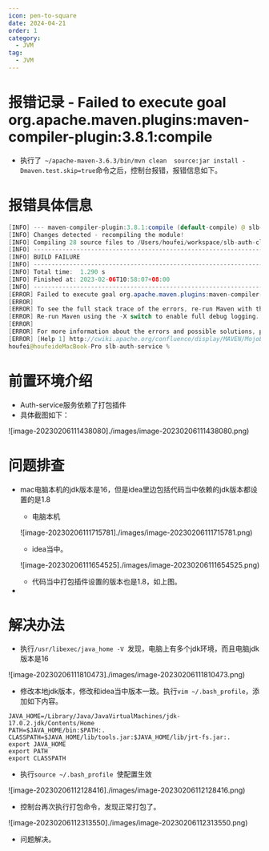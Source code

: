 ```yaml
---
icon: pen-to-square
date: 2024-04-21
order: 1
category:
  - JVM
tag:
  - JVM
---
```

# 报错记录 - Failed to execute goal org.apache.maven.plugins:maven-compiler-plugin:3.8.1:compile

- 执行了` ~/apache-maven-3.6.3/bin/mvn clean  source:jar install -Dmaven.test.skip=true`命令之后，控制台报错，报错信息如下。

# 报错具体信息

```java
[INFO] --- maven-compiler-plugin:3.8.1:compile (default-compile) @ slb-auth-service ---
[INFO] Changes detected - recompiling the module!
[INFO] Compiling 28 source files to /Users/houfei/workspace/slb-auth-client/slb-auth-service/target/classes
[INFO] ------------------------------------------------------------------------
[INFO] BUILD FAILURE
[INFO] ------------------------------------------------------------------------
[INFO] Total time:  1.290 s
[INFO] Finished at: 2023-02-06T10:58:07+08:00
[INFO] ------------------------------------------------------------------------
[ERROR] Failed to execute goal org.apache.maven.plugins:maven-compiler-plugin:3.8.1:compile (default-compile) on project slb-auth-service: Fatal error compiling: java.lang.IllegalAccessError: class lombok.javac.apt.LombokProcessor (in unnamed module @0x3855b27e) cannot access class com.sun.tools.javac.processing.JavacProcessingEnvironment (in module jdk.compiler) because module jdk.compiler does not export com.sun.tools.javac.processing to unnamed module @0x3855b27e -> [Help 1]
[ERROR] 
[ERROR] To see the full stack trace of the errors, re-run Maven with the -e switch.
[ERROR] Re-run Maven using the -X switch to enable full debug logging.
[ERROR] 
[ERROR] For more information about the errors and possible solutions, please read the following articles:
[ERROR] [Help 1] http://cwiki.apache.org/confluence/display/MAVEN/MojoExecutionException
houfei@houfeideMacBook-Pro slb-auth-service % 
```



# 前置环境介绍

- Auth-service服务依赖了打包插件
- 具体截图如下：

![image-20230206111438080]./images/image-20230206111438080.png)



# 问题排查

- mac电脑本机的jdk版本是16，但是idea里边包括代码当中依赖的jdk版本都设置的是1.8

  - 电脑本机

  ![image-20230206111715781]./images/image-20230206111715781.png)

  - idea当中。

  ![image-20230206111654525]./images/image-20230206111654525.png)

  - 代码当中打包插件设置的版本也是1.8，如上图。

- 

# 解决办法

- 执行`/usr/libexec/java_home -V `发现，电脑上有多个jdk环境，而且电脑jdk版本是16

![image-20230206111810473]./images/image-20230206111810473.png)

- 修改本地jdk版本，修改和idea当中版本一致。执行`vim ~/.bash_profile`，添加如下内容。

```
JAVA_HOME=/Library/Java/JavaVirtualMachines/jdk-17.0.2.jdk/Contents/Home
PATH=$JAVA_HOME/bin:$PATH:.
CLASSPATH=$JAVA_HOME/lib/tools.jar:$JAVA_HOME/lib/jrt-fs.jar:.
export JAVA_HOME
export PATH
export CLASSPATH
```

- 执行`source ~/.bash_profile `使配置生效

![image-20230206112128416]./images/image-20230206112128416.png)

- 控制台再次执行打包命令，发现正常打包了。

![image-20230206112313550]./images/image-20230206112313550.png)

- 问题解决。